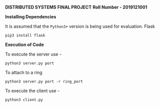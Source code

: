  **DISTRIBUTED SYSTEMS**
 **FINAL PROJECT**
 **Roll Number - 2019121001**

**Installing Dependencies**

It is assumed that the `Python3+` version is being used for evaluation.
Flask

    pip3 install flask

**Execution of Code**

To execute the server use -

    python3 server.py port

To attach to a ring

    python3 server.py port -r ring_port

To execute the client use -

    python3 client.py

